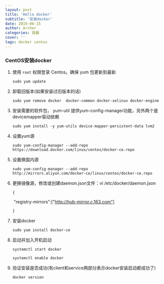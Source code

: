 ```yaml
---
layout: post
title: 'Hello docker'
subtitle: '安装docker'
date: 2019-06-15
author: Archer
categories: 容器
cover: ''
tags: docker centos
---
```


### CentOS安装docker

1. 使用 `root` 权限登录 Centos。确保 yum 包更新到最新

   `sudo yum update`

2. 卸载旧版本(如果安装过旧版本的话)

   `sudo yum remove docker  docker-common docker-selinux docker-engine`

3. 安装需要的软件包， yum-util 提供yum-config-manager功能，另外两个是devicemapper驱动依赖

   `sudo yum install -y yum-utils device-mapper-persistent-data lvm2`

4. 设置yum源

   `sudo yum-config-manager --add-repo https://download.docker.com/linux/centos/docker-ce.repo`

5. 设置换国内源

   `sudo yum-config-manager --add-repo http://mirrors.aliyun.com/docker-ce/linux/centos/docker-ce.repo`

6. 更换镜像源，修改或创建daemon.json文件：vi /etc/docker/daemon.json

   `{`

   ​	"registry-mirrors":["http://hub-mirror.c.163.com"]

   `}`

7. 安装docker

   `sudo yum install docker-ce `

8. 启动并加入开机启动

   `systemctl start docker`

   `systemctl enable docker`

9. 验证安装是否成功(有client和service两部分表示docker安装启动都成功了)

   `docker version`

   

   

